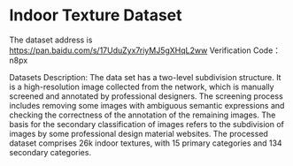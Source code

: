 # Indoor Texture Dataset

The dataset address is https://pan.baidu.com/s/17UduZyx7riyMJ5gXHqL2ww
Verification Code： n8px


Datasets Description:
The data set has a two-level subdivision structure. It is a high-resolution image collected from the network, which is manually screened and annotated by professional designers. The screening process includes removing some images with ambiguous semantic expressions and checking the correctness of the annotation of the remaining images. The basis for the secondary classification of images refers to the subdivision of images by some professional design material websites. The processed dataset comprises 26k indoor textures, with 15 primary categories and 134 secondary categories.
